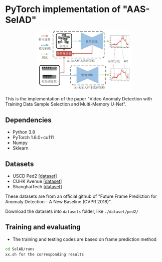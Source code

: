# PyTorch implementation of "AAS-SelAD"

<p align="center"><img src="./figs/intro_v2.jpg" alt="no_image" width="60%" />


This is the implementation of the paper "Video Anomaly Detection with Training Data Sample Selection and Multi-Memory U-Net".


## Dependencies
* Python 3.8
* PyTorch 1.8.0+cu111
* Numpy
* Sklearn

## Datasets
* USCD Ped2 [[dataset](https://github.com/StevenLiuWen/ano_pred_cvpr2018)]
* CUHK Avenue [[dataset](https://github.com/StevenLiuWen/ano_pred_cvpr2018)]
* ShanghaiTech [[dataset](https://github.com/StevenLiuWen/ano_pred_cvpr2018)]

These datasets are from an official github of "Future Frame Prediction for Anomaly Detection - A New Baseline (CVPR 2018)".

Download the datasets into ``datasets`` folder, like ``./dataset/ped2/``

## Training and evaluating
* The training and testing codes are based on frame prediction method
```bash
cd SelAD/runs
xx.sh for the corresponding results 
```
